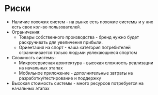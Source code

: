 Риски
===
* Наличие похожих систем - на рынке есть похожие системы и у них есть свое кол-во пользователей.
* Ограничения:
  * Товары собственного производства - бренд нужно будет раскручивать для увеличения прибыли.
  * Ориентация на спорт - наша категория потребителей ограничивается только людьми увлекающиеся спортом
* Сложность системы:
  * Микросервисная архитектура - высокая сложность реализации на начальных этапах
  * Мобильное приложение - дополнительные затраты на разработку/тестирование и поддержку
* Высокая стоимость системы - много ресурсов потребуется на начальных этапах